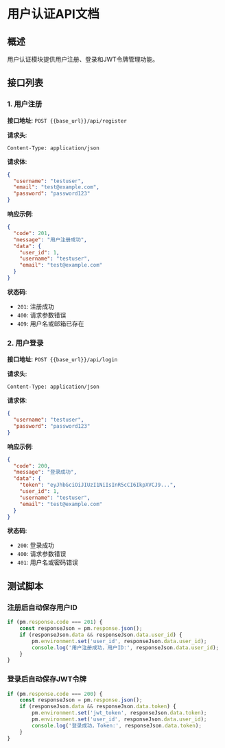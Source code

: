 # 用户认证API文档

## 概述
用户认证模块提供用户注册、登录和JWT令牌管理功能。

## 接口列表

### 1. 用户注册

**接口地址**: `POST {{base_url}}/api/register`

**请求头**:
```
Content-Type: application/json
```

**请求体**:
```json
{
  "username": "testuser",
  "email": "test@example.com", 
  "password": "password123"
}
```

**响应示例**:
```json
{
  "code": 201,
  "message": "用户注册成功",
  "data": {
    "user_id": 1,
    "username": "testuser",
    "email": "test@example.com"
  }
}
```

**状态码**:
- `201`: 注册成功
- `400`: 请求参数错误
- `409`: 用户名或邮箱已存在

### 2. 用户登录

**接口地址**: `POST {{base_url}}/api/login`

**请求头**:
```
Content-Type: application/json
```

**请求体**:
```json
{
  "username": "testuser",
  "password": "password123"
}
```

**响应示例**:
```json
{
  "code": 200,
  "message": "登录成功",
  "data": {
    "token": "eyJhbGciOiJIUzI1NiIsInR5cCI6IkpXVCJ9...",
    "user_id": 1,
    "username": "testuser",
    "email": "test@example.com"
  }
}
```

**状态码**:
- `200`: 登录成功
- `400`: 请求参数错误
- `401`: 用户名或密码错误

## 测试脚本

### 注册后自动保存用户ID
```javascript
if (pm.response.code === 201) {
    const responseJson = pm.response.json();
    if (responseJson.data && responseJson.data.user_id) {
        pm.environment.set('user_id', responseJson.data.user_id);
        console.log('用户注册成功，用户ID:', responseJson.data.user_id);
    }
}
```

### 登录后自动保存JWT令牌
```javascript
if (pm.response.code === 200) {
    const responseJson = pm.response.json();
    if (responseJson.data && responseJson.data.token) {
        pm.environment.set('jwt_token', responseJson.data.token);
        pm.environment.set('user_id', responseJson.data.user_id);
        console.log('登录成功，Token:', responseJson.data.token);
    }
}
```
